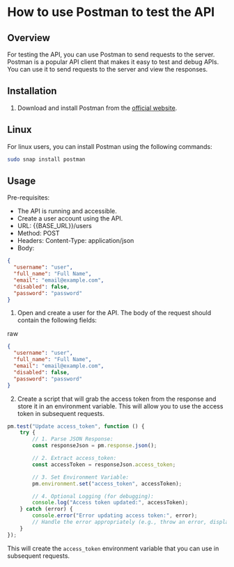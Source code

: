 # How  to use Postman to test the API


## Overview
For testing the API, you can use Postman to send requests to the server. Postman is a popular API client that makes it easy to test and debug APIs. You can use it to send requests to the server and view the responses.


## Installation
1. Download and install Postman from the [official website](https://www.postman.com/downloads/).

## Linux
For linux users, you can install Postman using the following commands:

```bash
sudo snap install postman
```

## Usage

Pre-requisites:
- The API is running and accessible.
- Create a user account using the API.
- URL: {{BASE_URL}}/users
- Method: POST
- Headers: Content-Type: application/json
- Body: 
```json
{
  "username": "user",
  "full_name": "Full Name",
  "email": "email@example.com",
  "disabled": false,
  "password": "password"
}
```

1. Open and create a user for the API. The body of the request should contain the following fields:

raw 
```json
{
  "username": "user",
  "full_name": "Full Name",
  "email": "email@example.com",
  "disabled": false,
  "password": "password"
}
```
2. Create a script that will grab the access token from the response and store it in an environment variable. This will allow you to use the access token in subsequent requests.

```javascript
pm.test("Update access_token", function () {
    try {
        // 1. Parse JSON Response:
        const responseJson = pm.response.json();

        // 2. Extract access_token:
        const accessToken = responseJson.access_token; 

        // 3. Set Environment Variable:
        pm.environment.set("access_token", accessToken);

        // 4. Optional Logging (for debugging):
        console.log("Access token updated:", accessToken); 
    } catch (error) {
        console.error("Error updating access token:", error);
        // Handle the error appropriately (e.g., throw an error, display a message)
    }
});

```

This will create the `access_token` environment variable that you can use in subsequent requests.
